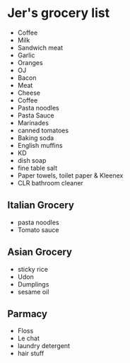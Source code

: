 # Jer's grocery list

- Coffee
- Milk
- Sandwich meat
- Garlic
- Oranges
- OJ
- Bacon
- Meat
- Cheese
- Coffee
- Pasta noodles
- Pasta Sauce
- Marinades
- canned tomatoes
- Baking soda
- English muffins
- KD
- dish soap
- fine table salt
- Paper towels, toilet paper & Kleenex
- CLR bathroom cleaner

## Italian Grocery

- pasta noodles
- Tomato sauce

## Asian Grocery

- sticky rice
- Udon
- Dumplings
- sesame oil

## Parmacy

- Floss
- Le chat
- laundry detergent
- hair stuff
